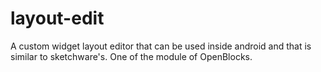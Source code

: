 # layout-edit
A custom widget layout editor that can be used inside android and that is similar to sketchware's. One of the module of OpenBlocks.
